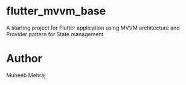 # flutter_mvvm_base
A starting project for Flutter application using  MVVM architecture and Provider pattern for State management

# Author
Muheeb Mehraj